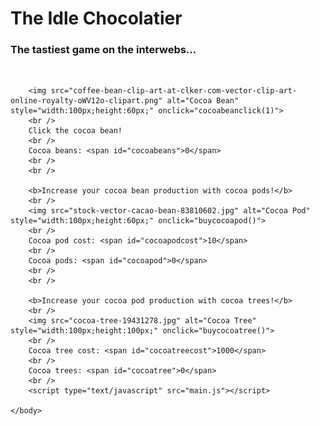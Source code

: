 <html>
	<head>
		<link rel="stylesheet" type="text/css" href="interface.css" />
	</head>
	<body>
	<h1>The Idle Chocolatier</h1>
	<h3>The tastiest game on the interwebs...</h3>
	<br/>
		
		<img src="coffee-bean-clip-art-at-clker-com-vector-clip-art-online-royalty-oWV12o-clipart.png" alt="Cocoa Bean" style="width:100px;height:60px;" onclick="cocoabeanclick(1)">
		<br />
		Click the cocoa bean!
		<br />
		Cocoa beans: <span id="cocoabeans">0</span>
		<br />
		<br />
		
		<b>Increase your cocoa bean production with cocoa pods!</b>
		<br />		
		<img src="stock-vector-cacao-bean-83810602.jpg" alt="Cocoa Pod" style="width:100px;height:60px;" onclick="buycocoapod()">
		<br />
		Cocoa pod cost: <span id="cocoapodcost">10</span>
		<br />
		Cocoa pods: <span id="cocoapod">0</span>
		<br />
		<br />
		
		<b>Increase your cocoa pod production with cocoa trees!</b>
		<br />
		<img src="cocoa-tree-19431278.jpg" alt="Cocoa Tree" style="width:100px;height:100px;" onclick="buycocoatree()">
		<br />
		Cocoa tree cost: <span id="cocoatreecost">1000</span>
		<br />
		Cocoa trees: <span id="cocoatree">0</span>
		<br />
		<script type="text/javascript" src="main.js"></script>
	
	</body>
</html>
